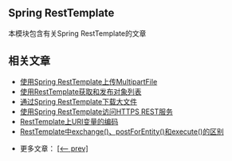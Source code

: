 ## Spring RestTemplate

本模块包含有关Spring RestTemplate的文章

## 相关文章

+ [使用Spring RestTemplate上传MultipartFile](docs/使用Spring-RestTemplate上传MultipartFile.md)
+ [使用RestTemplate获取和发布对象列表](docs/使用RestTemplate获取和发布对象列表.md)
+ [通过Spring RestTemplate下载大文件](docs/通过Spring-RestTemplate下载大文件.md)
+ [使用Spring RestTemplate访问HTTPS REST服务](docs/使用Spring-RestTemplate访问HTTPS-REST服务.md)
+ [RestTemplate上URI变量的编码](docs/RestTemplate上URI变量的编码.md)
+ [RestTemplate中exchange()、postForEntity()和execute()的区别](docs/RestTemplate中exchange()-postForEntity()和execute()的区别.md)

- 更多文章： [[<-- prev]](../spring-resttemplate-2/README.md)